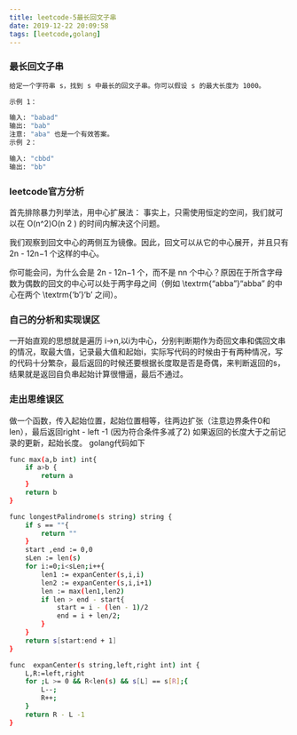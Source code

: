 ```yaml
---
title: leetcode-5最长回文子串
date: 2019-12-22 20:09:58
tags: [leetcode,golang]
---
```


### 最长回文子串
```bash
给定一个字符串 s，找到 s 中最长的回文子串。你可以假设 s 的最大长度为 1000。

示例 1：

输入: "babad"
输出: "bab"
注意: "aba" 也是一个有效答案。
示例 2：

输入: "cbbd"
输出: "bb"
``` 
### leetcode官方分析
首先排除暴力列举法，用中心扩展法：
事实上，只需使用恒定的空间，我们就可以在 O(n^2)O(n 
2
 ) 的时间内解决这个问题。

我们观察到回文中心的两侧互为镜像。因此，回文可以从它的中心展开，并且只有 2n - 12n−1 个这样的中心。

你可能会问，为什么会是 2n - 12n−1 个，而不是 nn 个中心？原因在于所含字母数为偶数的回文的中心可以处于两字母之间（例如 \textrm{“abba”}“abba” 的中心在两个 \textrm{‘b’}‘b’ 之间）。

### 自己的分析和实现误区
一开始直观的思想就是遍历 i->n,以i为中心，分别判断期作为奇回文串和偶回文串的情况，取最大值，记录最大值和起始i，实际写代码的时候由于有两种情况，写的代码十分繁杂，最后返回的时候还要根据长度取是否是奇偶，来判断返回的s，结果就是返回自负串起始计算很懵逼，最后不通过。

### 走出思维误区
做一个函数，传入起始位置，起始位置相等，往两边扩张（注意边界条件0和len），最后返回right - left -1 (因为符合条件多减了2)
如果返回的长度大于之前记录的更新，起始长度。
golang代码如下
```bash
func max(a,b int) int{
    if a>b {
        return a
    }
    return b
}

func longestPalindrome(s string) string {
    if s == ""{
        return ""
    }
    start ,end := 0,0
    sLen := len(s) 
    for i:=0;i<sLen;i++{
        len1 := expanCenter(s,i,i)
        len2 := expanCenter(s,i,i+1)
        len := max(len1,len2)
        if len > end - start{
            start = i - (len - 1)/2
            end = i + len/2;
        }
    }
    return s[start:end + 1]
}

func  expanCenter(s string,left,right int) int {
    L,R:=left,right
    for ;L >= 0 && R<len(s) && s[L] == s[R];{
        L--;
        R++;
    }
    return R - L -1
}

```
